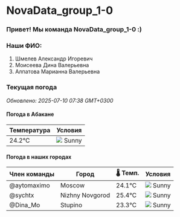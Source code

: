 # NovaData_group_1-0
### Привет! Мы команда NovaData_group_1-0 :)

### Наши ФИО:
1. Шмелев Александр Игоревич
2. Моисеева Дина Валерьевна
3. Алпатова Марианна Валерьевна

### Текущая погода
<!-- WEATHER:START -->
_Обновлено: 2025-07-10 07:38 GMT+0300_

#### Погода в Абакане

| Температура | Условия |
|-------------|----------|
| 24.2°C     | ![](https://cdn.weatherapi.com/weather/64x64/day/113.png) Sunny |

#### Погода в наших городах

| Член команды  | Город               | 🌡️ Темп.  | Условия          |
|---------------|---------------------|-----------|--------------------|
| @aytomaximo    | Moscow              |   24.1°C | ![](https://cdn.weatherapi.com/weather/64x64/day/113.png) Sunny        |
| @sychtx        | Nizhny Novgorod     |   25.4°C | ![](https://cdn.weatherapi.com/weather/64x64/day/113.png) Sunny        |
| @Dina_Mo       | Stupino             |   23.3°C | ![](https://cdn.weatherapi.com/weather/64x64/day/113.png) Sunny        |

<!-- WEATHER:END -->
